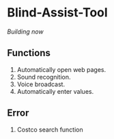 # Blind-Assist-Tool

_Building now_

## Functions

1. Automatically open web pages.
2. Sound recognition.
3. Voice broadcast.
4. Automatically enter values.


## Error

1. Costco search function
